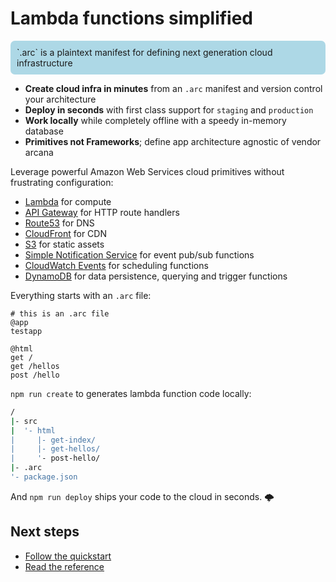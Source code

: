 # Lambda functions simplified

<div style=background:lightblue;padding:10px;border-radius:7px;>`.arc` is a plaintext manifest for defining next generation cloud infrastructure</div>

- **Create cloud infra in minutes** from an `.arc` manifest and version control your architecture
- **Deploy in seconds** with first class support for `staging` and `production`
- **Work locally** while completely offline with a speedy in-memory database
- **Primitives not Frameworks**; define app architecture agnostic of vendor arcana

Leverage powerful Amazon Web Services cloud primitives without frustrating configuration: 

- [Lambda](https://aws.amazon.com/lambda/) for compute 
- [API Gateway](https://aws.amazon.com/api-gateway/) for HTTP route handlers
- [Route53](https://aws.amazon.com/route53) for DNS
- [CloudFront](https://aws.amazon.com/cloudfront/) for CDN
- [S3](https://aws.amazon.com/s3/) for static assets
- [Simple Notification Service](https://aws.amazon.com/sns/) for event pub/sub functions
- [CloudWatch Events](https://docs.aws.amazon.com/lambda/latest/dg/with-scheduled-events.html) for scheduling functions
- [DynamoDB](https://aws.amazon.com/dynamodb/) for data persistence, querying and trigger functions

Everything starts with an `.arc` file:

```arc
# this is an .arc file
@app
testapp

@html
get /
get /hellos
post /hello
```

`npm run create` to generates lambda function code locally:

```bash
/
|- src
|  '- html
|     |- get-index/
|     |- get-hellos/
|     '- post-hello/
|- .arc
'- package.json
```

And `npm run deploy` ships your code to the cloud in seconds. <span class=cloud>&#x1f329;</span>

## Next steps

- [Follow the quickstart](/quickstart)
- [Read the reference](/reference)
